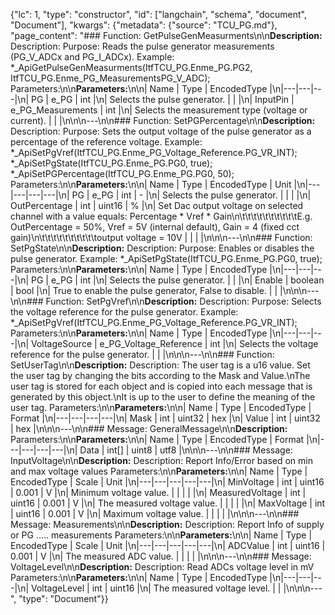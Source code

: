 {"lc": 1, "type": "constructor", "id": ["langchain", "schema", "document", "Document"], "kwargs": {"metadata": {"source": "TCU_PG.md"}, "page_content": "### Function: GetPulseGenMeasurments\n\n**Description:** Description: Purpose: Reads the pulse generator measurements (PG_V_ADCx and PG_I_ADCx). Example: *_ApiGetPulseGenMeasurments(ItfTCU_PG.Enme_PG.PG2, ItfTCU_PG.Enme_PG_MeasurementsPG_V_ADC); Parameters:\n\n**Parameters:**\n\n| Name | Type | EncodedType |\n|---|---|---|\n| PG | e_PG | int |\n| Selects the pulse generator. |  |  |\n| InputPin | e_PG_Measurements | int |\n| Selects the measurement type (voltage or current). |  |  |\n\n\n---\n\n### Function: SetPGPercentage\n\n**Description:** Description: Purpose: Sets the output voltage of the pulse generator as a percentage of the reference voltage. Example: *_ApiSetPgVref(ItfTCU_PG.Enme_PG_Voltage_Reference.PG_VR_INT); *_ApiSetPgState(ItfTCU_PG.Enme_PG.PG0, true); *_ApiSetPGPercentage(ItfTCU_PG.Enme_PG.PG0, 50); Parameters:\n\n**Parameters:**\n\n| Name | Type | EncodedType | Unit |\n|---|---|---|---|\n| PG | e_PG | int | - |\n| Selects the pulse generator. |  |  |  |\n| OutPercentage | int | uint16 | % |\n| Set Dac output voltage on selected channel with a value equals: Percentage * Vref * Gain\n\t\t\t\t\t\t\t\t\t\tE.g. OutPercentage = 50%, Vref = 5V (internal default), Gain = 4 (fixed cct gain)\n\t\t\t\t\t\t\t\t\t\toutput voltage = 10V |  |  |  |\n\n\n---\n\n### Function: SetPgState\n\n**Description:** Description: Purpose: Enables or disables the pulse generator. Example: *_ApiSetPgState(ItfTCU_PG.Enme_PG.PG0, true); Parameters:\n\n**Parameters:**\n\n| Name | Type | EncodedType |\n|---|---|---|\n| PG | e_PG | int |\n| Selects the pulse generator. |  |  |\n| Enable | boolean | bool |\n| True to enable the pulse generator, False to disable. |  |  |\n\n\n---\n\n### Function: SetPgVref\n\n**Description:** Description: Purpose: Selects the voltage reference for the pulse generator. Example: *_ApiSetPgVref(ItfTCU_PG.Enme_PG_Voltage_Reference.PG_VR_INT); Parameters:\n\n**Parameters:**\n\n| Name | Type | EncodedType |\n|---|---|---|\n| VoltageSource | e_PG_Voltage_Reference | int |\n| Selects the voltage reference for the pulse generator. |  |  |\n\n\n---\n\n### Function: SetUserTag\n\n**Description:** Description: The user tag is a u16 value. Set the user tag by changing the bits according to the Mask and Value.\nThe user tag is stored for each object and is copied into each message that is generated by this object.\nIt is up to the user to define the meaning of the user tag. Parameters:\n\n**Parameters:**\n\n| Name | Type | EncodedType | Format |\n|---|---|---|---|\n| Mask | int | uint32 | hex |\n| Value | int | uint32 | hex |\n\n\n---\n\n### Message: GeneralMessage\n\n**Description:** Parameters:\n\n**Parameters:**\n\n| Name | Type | EncodedType | Format |\n|---|---|---|---|\n| Data | int[] | uint8 | utf8 |\n\n\n---\n\n### Message: InputVoltage\n\n**Description:** Description: Report Info/Error based on min and max voltage values Parameters:\n\n**Parameters:**\n\n| Name | Type | EncodedType | Scale | Unit |\n|---|---|---|---|---|\n| MinVoltage | int | uint16 | 0.001 | V |\n| Minimum voltage value. |  |  |  |  |\n| MeasuredVoltage | int | uint16 | 0.001 | V |\n| The measured voltage value. |  |  |  |  |\n| MaxVoltage | int | uint16 | 0.001 | V |\n| Maximum voltage value. |  |  |  |  |\n\n\n---\n\n### Message: Measurements\n\n**Description:** Description: Report Info of supply or PG ..... measurements Parameters:\n\n**Parameters:**\n\n| Name | Type | EncodedType | Scale | Unit |\n|---|---|---|---|---|\n| ADCValue | int | uint16 | 0.001 | V |\n| The measured ADC value. |  |  |  |  |\n\n\n---\n\n### Message: VoltageLevel\n\n**Description:** Description: Read ADCs voltage level in mV Parameters:\n\n**Parameters:**\n\n| Name | Type | EncodedType |\n|---|---|---|\n| VoltageLevel | int | uint16 |\n| The measured voltage level. |  |  |\n\n\n---", "type": "Document"}}